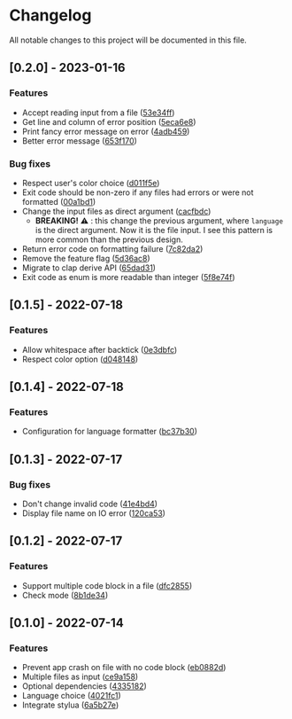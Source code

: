 # Changelog

All notable changes to this project will be documented in this file.

## [0.2.0] - 2023-01-16

### Features

- Accept reading input from a file ([53e34ff](53e34ff2a3d59ce8914495deb42309884a9e7304))
- Get line and column of error position ([5eca6e8](5eca6e8e0218d0d97c4c73841284d1e3ec6d5bde))
- Print fancy error message on error ([4adb459](4adb459fc5d0bd3b1a1ce1e9a45b9ad129fd459f))
- Better error message ([653f170](653f170a0e1bc0293a5ddb91b6efb14070997d90))

### Bug fixes

- Respect user's color choice ([d011f5e](d011f5e0281a365968d2a2cad8bdbce19eef4c5d))
- Exit code should be non-zero if any files had errors or were not formatted ([00a1bd1](00a1bd1c783c73471db854df42c1dd9fde47acb5))
- Change the input files as direct argument ([cacfbdc](cacfbdc1d3e0a877f1090c6dce61078e26227d25))
  - **BREAKING!** ⚠️ : this change the previous argument, where `language` is
    the direct argument. Now it is the file input. I see this pattern is
    more common than the previous design.
- Return error code on formatting failure ([7c82da2](7c82da2517fbb08edd615a772745fbf15118c838))
- Remove the feature flag ([5d36ac8](5d36ac8706dfed82c75c7d81fc146b66dadc9ad4))
- Migrate to clap derive API ([65dad31](65dad31781be2cf8d8c6759451c6a4397af414e7))
- Exit code as enum is more readable than integer ([5f8e74f](5f8e74fe258fdb09e7f9516e11ab857599de0144))

## [0.1.5] - 2022-07-18

### Features

- Allow whitespace after backtick ([0e3dbfc](0e3dbfc5dbb13c65b93aee86ecacfdcf821aa6df))
- Respect color option ([d048148](d0481483918bcddb1fd504ee9886fdaccc72b9cf))

## [0.1.4] - 2022-07-18

### Features

- Configuration for language formatter ([bc37b30](bc37b300a8aafbdddde66247c503fb49fe19fdbe))

## [0.1.3] - 2022-07-17

### Bug fixes

- Don't change invalid code ([41e4bd4](41e4bd4ced18bd6deae8194ab74f9aa00ab1a701))
- Display file name on IO error ([120ca53](120ca537f3b8d43fb8bf317622ae87244f3b605e))

## [0.1.2] - 2022-07-17

### Features

- Support multiple code block in a file ([dfc2855](dfc28551de5102baccb39d073a0d472e61055366))
- Check mode ([8b1de34](8b1de34633a374c6475f6f3f8a82b06fb43585ee))

## [0.1.0] - 2022-07-14

### Features

- Prevent app crash on file with no code block ([eb0882d](eb0882d6ca70ce4d1323e96c592243e66e9d4670))
- Multiple files as input ([ce9a158](ce9a158867a536a512d57f1a1bdf28dc5b4da28d))
- Optional dependencies ([4335182](4335182f54d4f1f33a81bd90091c3d787f823d61))
- Language choice ([4021fc1](4021fc190bf8c9a41bd20137cecc84bc1e83640c))
- Integrate stylua ([6a5b27e](6a5b27e7a35faeea3809d7eab96c5f97c0c7b95c))
